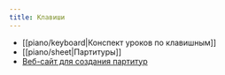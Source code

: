 ```yaml
---
title: Клавиши
---
```

- [[piano/keyboard|Конспект уроков по клавишным]]
- [[piano/sheet|Партитуры]]
- [Веб-сайт для создания партитур](https://flat.io)
